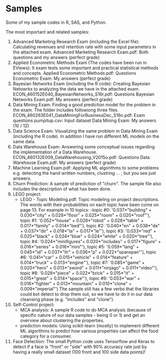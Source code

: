 # Samples
Some of my sample codes in R, SAS, and Python.

The most important and related samples:
1. Advanced Marketing Research Exam (including the Excel file): Calculating revenues and retention rate with some input parameters in the attached exam.
    Advanced Marketing Research Exam.pdf: Both questions and my answers (perfect grade)
2. Applied Econometric Methods Exam (The codes have been run in EViews): It exam tests some important and practical statistical methods and concepts.
    Applied Econometric Methods.pdf: Questions
    Econometric Exam: My answers (perfect grade)
3. Bayesian Networks Exam (including the R code): Creating Bayesian Netowrks to analyzing the data we have in the attached exam.
    ECON_460152E040_BayesianNetworks_S16r.pdf: Questions
    Bayesian Networks Exam.pdf: My answers (perfect grade)
4. Data Mining Exam: Finding a good prediction model for the problem in the exam. The folder includes followiong three files.
    ECON_460263E041_DataMiningForBusinessDec_S16o.pdf: Exam questions
    pumpitup.csv: Input dataset
    Data Mining Exam: My answers (10 / 12)
5. Data Science Exam: Visualizing the same problem in Data Mining Exam (including the R code). In addition I have run different ML models on the same data.
6. Data Warehouse Exam: Answering some conceptual issues regarding the implementation of a Data Warehouse.
    ECON_460132E009_DataWarehousing_V2015o.pdf: Questions
    Data Warehouse Exam.pdf: My answers (perfect grade)
7. Machine Learning Exam.pdf: Applying ML algorithms to some problems e.g. detecting the hand written numbers, clustring ... ; but you see just answers.
8. Churn Prediction: A sample of prediction of "churn". The sample file also includes the description of what has been done.
9. LEGO project:
    * LEGO - Topic Modeling.pdf: Topic modeling on project descriptions. The words with their probabilities on each topic have been come on page 13. For example in 10 topics:
        -topic #0: '0.037*"building" + 0.030*"city" + 0.028*"floor" + 0.025*"room" + 0.020*"roof"'), 
        topic #1: '0.052*"house" + 0.026*"robot" + 0.026*"table" + 0.017*"family" + 0.014*"bed"'), 
        topic #2: '0.040*"en" + 0.038*"de" + 0.037*"dir" + 0.018*"la" + 0.017*"le"'), 
        topic #3: '0.033*"red" + 0.025*"black" + 0.024*"blue" + 0.024*"white" + 0.020*"tree"'), 
        topic #4: '0.024*"minifigures"+ 0.020*"includes" + 0.017*"figure" + 0.016*"series" + 0.016*"mini"'), 
        topic #5: '0.059*"lang" + 0.045*"id" + 0.037*"ltr" + 0.036*"p" + 0.022*"spanspan"'), 
        topic #6: '0.041*"car" + 0.015*"vehicle" + 0.014*"feature" + 0.014*"truck" + 0.013*"engine"'), 
        topic #7: '0.085*"game" + 0.020*"hero" + 0.013*"sword" + 0.011*"ninjago" + 0.011*"video"'), 
        topic #8: '0.028*"piece" + 0.022*"brick" + 0.015*"it" + 0.015*"great" + 0.014*"space"'), 
        topic #9: '0.053*"war" + 0.016*"fighter" + 0.013*"mountain" + 0.010*"clone" + 0.009*"imperial"')
    The sample still has a few verbs that the libraries could bot detect to drop them out, so we have to do it in our data cleansing phase (e.g. "includes" and "clone").
10. Self-Control project:
    * MCA analysis: A sample R code to do MCA analysis (because of specific nature of our data samples - being 0 or 1) and get an overview about clustering the properties.
    * prediction models: Using scikit-learn (mostly) to implement different ML algorithms to predict how various properties can affect the food category for a consumer.
11. Face Detection: The small Python code uses Tensorflow and Keras to detect if a face is "front" or "side" with 90% accuracy rate just by having a really small dataset (100 front and 100 side data points)!
